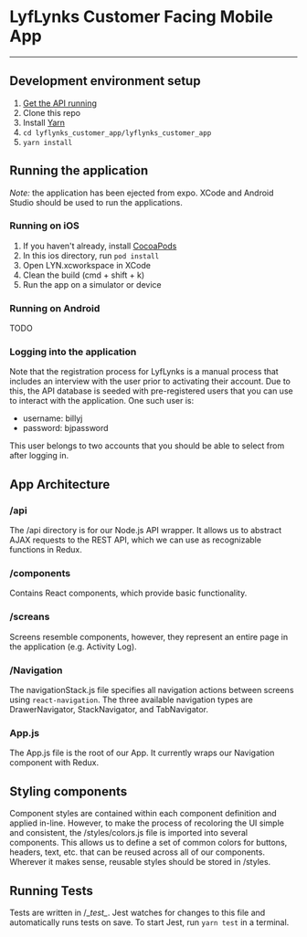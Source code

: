 # LyfLynks Customer Facing Mobile App
-----------------------------------

## Development environment setup

1. [Get the API running](https://github.com/LyfLynks/lyflynks_api)
2. Clone this repo
3. Install [Yarn](https://yarnpkg.com/en/docs/install)
4. `cd lyflynks_customer_app/lyflynks_customer_app`
5. `yarn install`

## Running the application

*Note:* the application has been ejected from expo. XCode and Android Studio should be used to run the applications.

### Running on iOS

1. If you haven't already, install [CocoaPods](https://cocoapods.org/)
2. In this ios directory, run `pod install`
3. Open LYN.xcworkspace in XCode
4. Clean the build (cmd + shift + k)
4. Run the app on a simulator or device

### Running on Android

TODO

### Logging into the application

Note that the registration process for LyfLynks is a manual process that includes an interview with the user prior to activating their account. Due to this, the API database is seeded with pre-registered users that you can use to interact with the application. One such user is:

- username: billyj
- password: bjpassword

This user belongs to two accounts that you should be able to select from after logging in.

## App Architecture

### /api
The /api directory is for our Node.js API wrapper. It allows us to abstract
AJAX requests to the REST API, which we can use as recognizable functions in Redux.

### /components
Contains React components, which provide basic functionality.

### /screans
Screens resemble components, however, they represent an entire page in the application (e.g. Activity Log).

### /Navigation
The navigationStack.js file specifies all navigation actions between screens using `react-navigation`. The
three available navigation types are DrawerNavigator, StackNavigator, and TabNavigator. 

### App.js
The App.js file is the root of our App. It currently wraps our Navigation component with Redux.

## Styling components
Component styles are contained within each component definition and applied in-line.
However, to make the process of recoloring the UI simple and consistent, the /styles/colors.js
file is imported into several components. This allows us to define a set of common colors for
buttons, headers, text, etc. that can be reused across all of our components. Wherever it makes sense,
reusable styles should be stored in /styles.

## Running Tests
Tests are written in /\__test\__. Jest watches for changes to this file and
automatically runs tests on save. To start Jest, run `yarn test` in a
terminal.